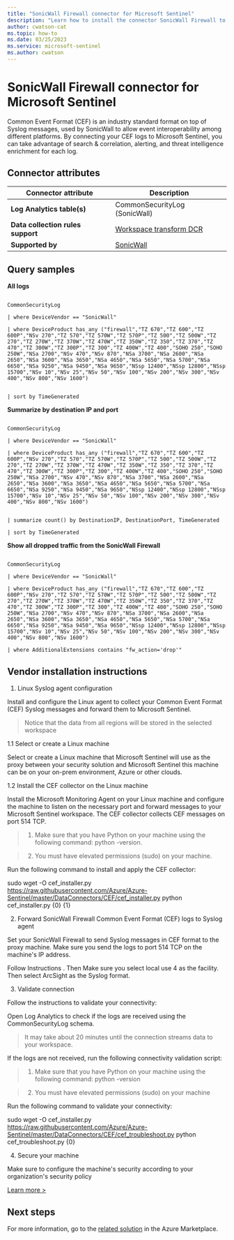 ```yaml
---
title: "SonicWall Firewall connector for Microsoft Sentinel"
description: "Learn how to install the connector SonicWall Firewall to connect your data source to Microsoft Sentinel."
author: cwatson-cat
ms.topic: how-to
ms.date: 03/25/2023
ms.service: microsoft-sentinel
ms.author: cwatson
---
```


# SonicWall Firewall connector for Microsoft Sentinel

Common Event Format (CEF) is an industry standard format on top of Syslog messages, used by SonicWall to allow event interoperability among different platforms. By connecting your CEF logs to Microsoft Sentinel, you can take advantage of search & correlation, alerting, and threat intelligence enrichment for each log.

## Connector attributes

| Connector attribute | Description |
| --- | --- |
| **Log Analytics table(s)** | CommonSecurityLog (SonicWall)<br/> |
| **Data collection rules support** | [Workspace transform DCR](/azure/azure-monitor/logs/tutorial-workspace-transformations-portal) |
| **Supported by** | [SonicWall](https://www.sonicwall.com/support/) |

## Query samples

**All logs**
   ```kusto

CommonSecurityLog

   | where DeviceVendor == "SonicWall"

   | where DeviceProduct has_any ("firewall","TZ 670","TZ 600","TZ 600P","NSv 270","TZ 570","TZ 570W","TZ 570P","TZ 500","TZ 500W","TZ 270","TZ 270W","TZ 370W","TZ 470W","TZ 350W","TZ 350","TZ 370","TZ 470","TZ 300W","TZ 300P","TZ 300","TZ 400W","TZ 400","SOHO 250","SOHO 250W","NSa 2700","NSv 470","NSv 870","NSa 3700","NSa 2600","NSa 2650","NSa 3600","NSa 3650","NSa 4650","NSa 5650","NSa 5700","NSa 6650","NSa 9250","NSa 9450","NSa 9650","NSsp 12400","NSsp 12800","NSsp 15700","NSv 10","NSv 25","NSv 50","NSv 100","NSv 200","NSv 300","NSv 400","NSv 800","NSv 1600") 

   
   | sort by TimeGenerated
   ```

**Summarize by destination IP and port**
   ```kusto

CommonSecurityLog

   | where DeviceVendor == "SonicWall"

   | where DeviceProduct has_any ("firewall","TZ 670","TZ 600","TZ 600P","NSv 270","TZ 570","TZ 570W","TZ 570P","TZ 500","TZ 500W","TZ 270","TZ 270W","TZ 370W","TZ 470W","TZ 350W","TZ 350","TZ 370","TZ 470","TZ 300W","TZ 300P","TZ 300","TZ 400W","TZ 400","SOHO 250","SOHO 250W","NSa 2700","NSv 470","NSv 870","NSa 3700","NSa 2600","NSa 2650","NSa 3600","NSa 3650","NSa 4650","NSa 5650","NSa 5700","NSa 6650","NSa 9250","NSa 9450","NSa 9650","NSsp 12400","NSsp 12800","NSsp 15700","NSv 10","NSv 25","NSv 50","NSv 100","NSv 200","NSv 300","NSv 400","NSv 800","NSv 1600") 

            
   | summarize count() by DestinationIP, DestinationPort, TimeGenerated
            
   | sort by TimeGenerated
   ```

**Show all dropped traffic from the SonicWall Firewall**
   ```kusto

CommonSecurityLog

   | where DeviceVendor == "SonicWall"

   | where DeviceProduct has_any ("firewall","TZ 670","TZ 600","TZ 600P","NSv 270","TZ 570","TZ 570W","TZ 570P","TZ 500","TZ 500W","TZ 270","TZ 270W","TZ 370W","TZ 470W","TZ 350W","TZ 350","TZ 370","TZ 470","TZ 300W","TZ 300P","TZ 300","TZ 400W","TZ 400","SOHO 250","SOHO 250W","NSa 2700","NSv 470","NSv 870","NSa 3700","NSa 2600","NSa 2650","NSa 3600","NSa 3650","NSa 4650","NSa 5650","NSa 5700","NSa 6650","NSa 9250","NSa 9450","NSa 9650","NSsp 12400","NSsp 12800","NSsp 15700","NSv 10","NSv 25","NSv 50","NSv 100","NSv 200","NSv 300","NSv 400","NSv 800","NSv 1600") 
 
   | where AdditionalExtensions contains "fw_action='drop'"
   ```



## Vendor installation instructions

1. Linux Syslog agent configuration

Install and configure the Linux agent to collect your Common Event Format (CEF) Syslog messages and forward them to Microsoft Sentinel.

> Notice that the data from all regions will be stored in the selected workspace

1.1 Select or create a Linux machine

Select or create a Linux machine that Microsoft Sentinel will use as the proxy between your security solution and Microsoft Sentinel this machine can be on your on-prem environment, Azure or other clouds.

1.2 Install the CEF collector on the Linux machine

Install the Microsoft Monitoring Agent on your Linux machine and configure the machine to listen on the necessary port and forward messages to your Microsoft Sentinel workspace. The CEF collector collects CEF messages on port 514 TCP.

> 1. Make sure that you have Python on your machine using the following command: python -version.

> 2. You must have elevated permissions (sudo) on your machine.

   Run the following command to install and apply the CEF collector:

   sudo wget -O cef_installer.py https://raw.githubusercontent.com/Azure/Azure-Sentinel/master/DataConnectors/CEF/cef_installer.py python cef_installer.py {0} {1}

2. Forward SonicWall Firewall Common Event Format (CEF) logs to Syslog agent

Set your SonicWall Firewall to send Syslog messages in CEF format to the proxy machine. Make sure you send the logs to port 514 TCP on the machine's IP address.

 Follow Instructions . Then Make sure you select local use 4 as the facility. Then select ArcSight as the Syslog format.

3. Validate connection

Follow the instructions to validate your connectivity:

Open Log Analytics to check if the logs are received using the CommonSecurityLog schema.

>It may take about 20 minutes until the connection streams data to your workspace.

If the logs are not received, run the following connectivity validation script:

> 1. Make sure that you have Python on your machine using the following command: python -version

>2. You must have elevated permissions (sudo) on your machine

   Run the following command to validate your connectivity:

   sudo wget -O cef_installer.py https://raw.githubusercontent.com/Azure/Azure-Sentinel/master/DataConnectors/CEF/cef_troubleshoot.py python cef_troubleshoot.py  {0}

4. Secure your machine 

Make sure to configure the machine's security according to your organization's security policy


[Learn more >](https://aka.ms/SecureCEF)



## Next steps

For more information, go to the [related solution](https://azuremarketplace.microsoft.com/en-us/marketplace/apps/sonicwall-inc.sonicwall-networksecurity-azure-sentinal?tab=Overview) in the Azure Marketplace.
